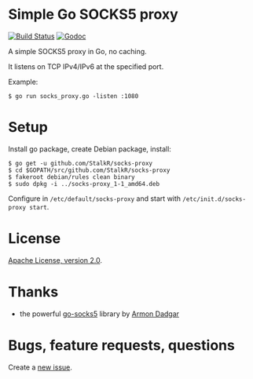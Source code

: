 # Simple Go SOCKS5 proxy #

[![Build Status](https://api.travis-ci.org/StalkR/socks-proxy.png?branch=master)](https://travis-ci.org/StalkR/socks-proxy) [![Godoc](https://godoc.org/github.com/StalkR/socks-proxy?status.png)](https://godoc.org/github.com/StalkR/socks-proxy)

A simple SOCKS5 proxy in Go, no caching.

It listens on TCP IPv4/IPv6 at the specified port.

Example:

    $ go run socks_proxy.go -listen :1080

# Setup #

Install go package, create Debian package, install:

    $ go get -u github.com/StalkR/socks-proxy
    $ cd $GOPATH/src/github.com/StalkR/socks-proxy
    $ fakeroot debian/rules clean binary
    $ sudo dpkg -i ../socks-proxy_1-1_amd64.deb

Configure in `/etc/default/socks-proxy` and start with `/etc/init.d/socks-proxy start`.

# License #

[Apache License, version 2.0](http://www.apache.org/licenses/LICENSE-2.0).

# Thanks #

- the powerful [go-socks5](https://github.com/armon/go-socks5) library by [Armon Dadgar](https://github.com/armon)

# Bugs, feature requests, questions #

Create a [new issue](https://github.com/StalkR/socks-proxy/issues/new).
